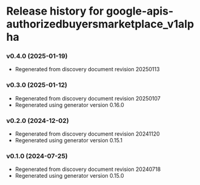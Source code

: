 # Release history for google-apis-authorizedbuyersmarketplace_v1alpha

### v0.4.0 (2025-01-19)

* Regenerated from discovery document revision 20250113

### v0.3.0 (2025-01-12)

* Regenerated from discovery document revision 20250107
* Regenerated using generator version 0.16.0

### v0.2.0 (2024-12-02)

* Regenerated from discovery document revision 20241120
* Regenerated using generator version 0.15.1

### v0.1.0 (2024-07-25)

* Regenerated from discovery document revision 20240718
* Regenerated using generator version 0.15.0

